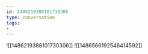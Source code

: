 ```yaml
---
id: 1486219388101730306
type: conversation
tags:
- 
---
```

![[1486219388101730306]]
![[1486566192546414592]]

